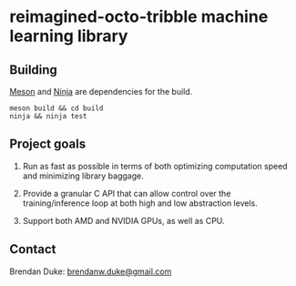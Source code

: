 # reimagined-octo-tribble machine learning library


## Building

[Meson](https://github.com/mesonbuild/meson) and
[Ninja](https://github.com/ninja-build/ninja) are dependencies for the build.

```
meson build && cd build
ninja && ninja test
```


## Project goals

1. Run as fast as possible in terms of both optimizing computation speed and
   minimizing library baggage.

2. Provide a granular C API that can allow control over the training/inference
   loop at both high and low abstraction levels.

3. Support both AMD and NVIDIA GPUs, as well as CPU.


## Contact

Brendan Duke: brendanw.duke@gmail.com
